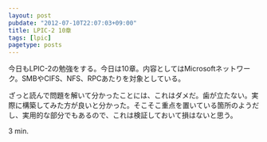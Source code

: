 ```yaml
---
layout: post
pubdate: "2012-07-10T22:07:03+09:00"
title: LPIC-2 10章
tags: [lpic]
pagetype: posts
---
```

今日もLPIC-2の勉強をする。今日は10章。内容としてはMicrosoftネットワーク。SMBやCIFS、NFS、RPCあたりを対象としている。

ざっと読んで問題を解いて分かったことには、これはダメだ。歯が立たない。実際に構築してみた方が良いと分かった。そこそこ重点を置いている箇所のようだし、実用的な部分でもあるので、これは検証しておいて損はないと思う。

3 min.
